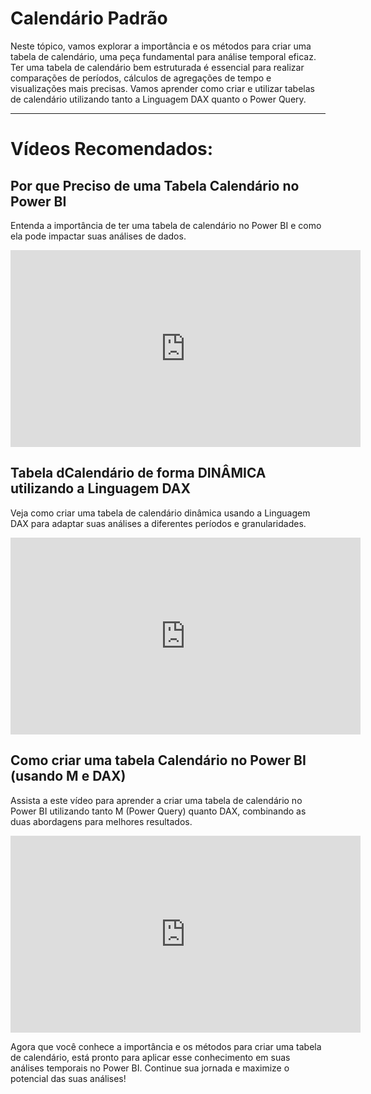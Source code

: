 # Calendário Padrão

Neste tópico, vamos explorar a importância e os métodos para criar uma tabela de calendário, uma peça fundamental para análise temporal eficaz. Ter uma tabela de calendário bem estruturada é essencial para realizar comparações de períodos, cálculos de agregações de tempo e visualizações mais precisas. Vamos aprender como criar e utilizar tabelas de calendário utilizando tanto a Linguagem DAX quanto o Power Query.

--- 

# Vídeos Recomendados:

## Por que Preciso de uma Tabela Calendário no Power BI

Entenda a importância de ter uma tabela de calendário no Power BI e como ela pode impactar suas análises de dados.

<iframe width="560" height="315" src="https://www.youtube.com/embed/09Hay6y7kPM?si=B_8zkj3EoFB4yPJZ" title="YouTube video player" frameborder="0" allow="accelerometer; autoplay; clipboard-write; encrypted-media; gyroscope; picture-in-picture; web-share" referrerpolicy="strict-origin-when-cross-origin" allowfullscreen></iframe>

## Tabela dCalendário de forma DINÂMICA utilizando a Linguagem DAX

Veja como criar uma tabela de calendário dinâmica usando a Linguagem DAX para adaptar suas análises a diferentes períodos e granularidades.

<iframe width="560" height="315" src="https://www.youtube.com/embed/4u7yAiT9fRI?si=FUQgcY14zvRTyDz9" title="YouTube video player" frameborder="0" allow="accelerometer; autoplay; clipboard-write; encrypted-media; gyroscope; picture-in-picture; web-share" referrerpolicy="strict-origin-when-cross-origin" allowfullscreen></iframe>

## Como criar uma tabela Calendário no Power BI (usando M e DAX)

Assista a este vídeo para aprender a criar uma tabela de calendário no Power BI utilizando tanto M (Power Query) quanto DAX, combinando as duas abordagens para melhores resultados.

<iframe width="560" height="315" src="https://www.youtube.com/embed/ZrHFVftC0P4?si=AUUujnFPNb2Assum" title="YouTube video player" frameborder="0" allow="accelerometer; autoplay; clipboard-write; encrypted-media; gyroscope; picture-in-picture; web-share" referrerpolicy="strict-origin-when-cross-origin" allowfullscreen></iframe>

Agora que você conhece a importância e os métodos para criar uma tabela de calendário, está pronto para aplicar esse conhecimento em suas análises temporais no Power BI. Continue sua jornada e maximize o potencial das suas análises!
